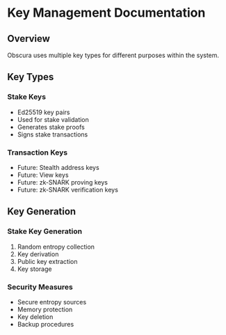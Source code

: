 # Key Management Documentation

## Overview
Obscura uses multiple key types for different purposes within the system.

## Key Types

### Stake Keys
- Ed25519 key pairs
- Used for stake validation
- Generates stake proofs
- Signs stake transactions

### Transaction Keys
- Future: Stealth address keys
- Future: View keys
- Future: zk-SNARK proving keys
- Future: zk-SNARK verification keys

## Key Generation

### Stake Key Generation
1. Random entropy collection
2. Key derivation
3. Public key extraction
4. Key storage

### Security Measures
- Secure entropy sources
- Memory protection
- Key deletion
- Backup procedures 